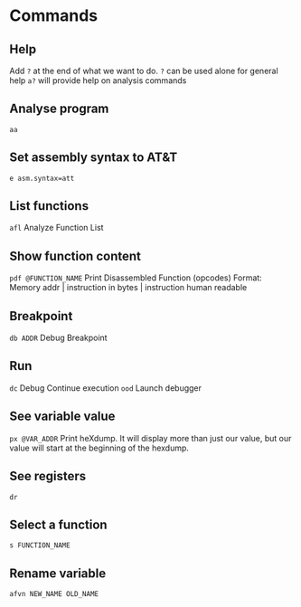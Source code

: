 # Commands
## Help
Add `?` at the end of what we want to do.
`?` can be used alone for general help
`a?` will provide help on analysis commands


## Analyse program
`aa`

## Set assembly syntax to AT&T
`e asm.syntax=att`

## List functions
`afl` Analyze Function List

## Show function content
`pdf @FUNCTION_NAME` Print Disassembled Function (opcodes)
Format: Memory addr | instruction in bytes | instruction human readable

## Breakpoint
`db ADDR` Debug Breakpoint

## Run
`dc` Debug Continue execution
`ood` Launch debugger

## See variable value
`px @VAR_ADDR` Print heXdump.
It will display more than just our value, but our value will start at the beginning of the hexdump.

## See registers
`dr`

## Select a function
`s FUNCTION_NAME`

## Rename variable
`afvn NEW_NAME OLD_NAME`

